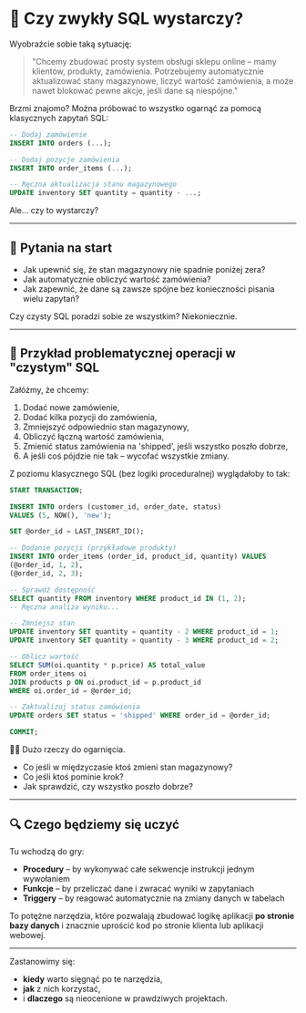 # 👋 Czy zwykły SQL wystarczy?

Wyobraźcie sobie taką sytuację:

> "Chcemy zbudować prosty system obsługi sklepu online – mamy klientów, produkty, zamówienia. Potrzebujemy automatycznie aktualizować stany magazynowe, liczyć wartość zamówienia, a może nawet blokować pewne akcje, jeśli dane są niespójne."

Brzmi znajomo? Można próbować to wszystko ogarnąć za pomocą klasycznych zapytań SQL:

```sql
-- Dodaj zamówienie
INSERT INTO orders (...);

-- Dodaj pozycje zamówienia
INSERT INTO order_items (...);

-- Ręczna aktualizacja stanu magazynowego
UPDATE inventory SET quantity = quantity - ...;
```

Ale… czy to wystarczy?

---

## 🤔 Pytania na start

- Jak upewnić się, że stan magazynowy nie spadnie poniżej zera?
- Jak automatycznie obliczyć wartość zamówienia?
- Jak zapewnić, że dane są zawsze spójne bez konieczności pisania wielu zapytań?

Czy czysty SQL poradzi sobie ze wszystkim? Niekoniecznie.

---

## 🧨 Przykład problematycznej operacji w "czystym" SQL

Załóżmy, że chcemy:
1. Dodać nowe zamówienie,
2. Dodać kilka pozycji do zamówienia,
3. Zmniejszyć odpowiednio stan magazynowy,
4. Obliczyć łączną wartość zamówienia,
5. Zmienić status zamówienia na 'shipped', jeśli wszystko poszło dobrze,
6. A jeśli coś pójdzie nie tak – wycofać wszystkie zmiany.

Z poziomu klasycznego SQL (bez logiki proceduralnej) wyglądałoby to tak:

```sql
START TRANSACTION;

INSERT INTO orders (customer_id, order_date, status)
VALUES (5, NOW(), 'new');

SET @order_id = LAST_INSERT_ID();

-- Dodanie pozycji (przykładowe produkty)
INSERT INTO order_items (order_id, product_id, quantity) VALUES
(@order_id, 1, 2),
(@order_id, 2, 3);

-- Sprawdź dostępność
SELECT quantity FROM inventory WHERE product_id IN (1, 2);
-- Ręczna analiza wyniku...

-- Zmniejsz stan
UPDATE inventory SET quantity = quantity - 2 WHERE product_id = 1;
UPDATE inventory SET quantity = quantity - 3 WHERE product_id = 2;

-- Oblicz wartość
SELECT SUM(oi.quantity * p.price) AS total_value
FROM order_items oi
JOIN products p ON oi.product_id = p.product_id
WHERE oi.order_id = @order_id;

-- Zaktualizuj status zamówienia
UPDATE orders SET status = 'shipped' WHERE order_id = @order_id;

COMMIT;
```

😵‍💫 Dużo rzeczy do ogarnięcia.
- Co jeśli w międzyczasie ktoś zmieni stan magazynowy?
- Co jeśli ktoś pominie krok?
- Jak sprawdzić, czy wszystko poszło dobrze?

---

## 🔍 Czego będziemy się uczyć

Tu wchodzą do gry:

- **Procedury** – by wykonywać całe sekwencje instrukcji jednym wywołaniem
- **Funkcje** – by przeliczać dane i zwracać wyniki w zapytaniach
- **Triggery** – by reagować automatycznie na zmiany danych w tabelach

To potężne narzędzia, które pozwalają zbudować logikę aplikacji **po stronie bazy danych** i znacznie uprościć kod po stronie klienta lub aplikacji webowej.

---

Zastanowimy się:
- **kiedy** warto sięgnąć po te narzędzia,
- **jak** z nich korzystać,
- i **dlaczego** są nieocenione w prawdziwych projektach.


